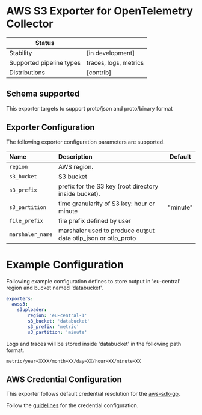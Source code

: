 # AWS S3 Exporter for OpenTelemetry Collector

| Status                   |                       |
| ------------------------ |-----------------------|
| Stability                | [in development]      |
| Supported pipeline types | traces, logs, metrics |
| Distributions            | [contrib]             |

## Schema supported
This exporter targets to support proto/json and proto/binary format

## Exporter Configuration

The following exporter configuration parameters are supported. 

| Name                   | Description                                                                        | Default |
| :--------------------- | :--------------------------------------------------------------------------------- | ------- |
| `region`               | AWS region.                                                                        |         |
| `s3_bucket`            | S3 bucket                                                                          |         |
| `s3_prefix`            | prefix for the S3 key (root directory inside bucket).                              |         |
| `s3_partition`         | time granularity of S3 key: hour or minute                                         |"minute" |
| `file_prefix`          | file prefix defined by user                                                        |         |
| `marshaler_name`       | marshaler used to produce output data otlp_json or otlp_proto                      |         |

# Example Configuration

Following example configuration defines to store output in 'eu-central' region and bucket named 'databucket'.

```yaml
exporters:
  awss3:
    s3uploader:
        region: 'eu-central-1'
        s3_bucket: 'databucket'
        s3_prefix: 'metric'
        s3_partition: 'minute'
```

Logs and traces will be stored inside 'databucket' in the following path format.

```console
metric/year=XXXX/month=XX/day=XX/hour=XX/minute=XX
```

## AWS Credential Configuration

This exporter follows default credential resolution for the
[aws-sdk-go](https://docs.aws.amazon.com/sdk-for-go/api/index.html).

Follow the [guidelines](https://docs.aws.amazon.com/sdk-for-go/v1/developer-guide/configuring-sdk.html) for the
credential configuration.

